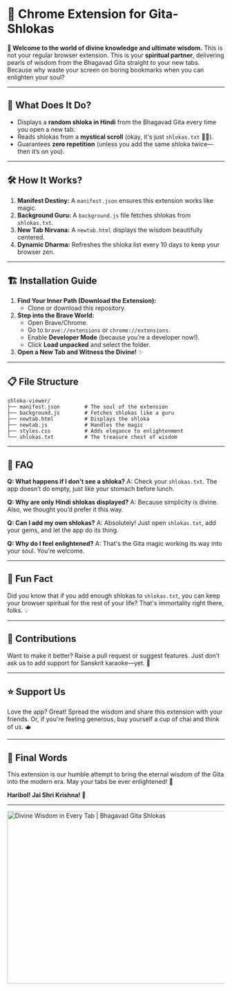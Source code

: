 # 📖 Chrome Extension for Gita-Shlokas

**🙏 Welcome to the world of divine knowledge and ultimate wisdom.**
This is not your regular browser extension. This is your **spiritual partner**, delivering pearls of wisdom from the Bhagavad Gita straight to your new tabs. Because why waste your screen on boring bookmarks when you can enlighten your soul?

---

## 🚀 What Does It Do?

- Displays a **random shloka in Hindi** from the Bhagavad Gita every time you open a new tab.
- Reads shlokas from a **mystical scroll** (okay, it's just `shlokas.txt` 🤷‍♂️).
- Guarantees **zero repetition** (unless you add the same shloka twice—then it’s on you).

---

## 🛠️ How It Works?

1. **Manifest Destiny:** A `manifest.json` ensures this extension works like magic.
2. **Background Guru:** A `background.js` file fetches shlokas from `shlokas.txt`.
3. **New Tab Nirvana:** A `newtab.html` displays the wisdom beautifully centered.
4. **Dynamic Dharma:** Refreshes the shloka list every 10 days to keep your browser zen.

---

## 🏗️ Installation Guide

1. **Find Your Inner Path (Download the Extension):**
   - Clone or download this repository.
2. **Step into the Brave World:**
   - Open Brave/Chrome.
   - Go to `brave://extensions` or `chrome://extensions`.
   - Enable **Developer Mode** (because you’re a developer now!).
   - Click **Load unpacked** and select the folder.
3. **Open a New Tab and Witness the Divine!** ✨

---

## 📋 File Structure

```
shloka-viewer/
├── manifest.json        # The soul of the extension
├── background.js        # Fetches shlokas like a guru
├── newtab.html          # Displays the shloka
├── newtab.js            # Handles the magic
├── styles.css           # Adds elegance to enlightenment
└── shlokas.txt          # The treasure chest of wisdom
```

---

## 🤔 FAQ

**Q: What happens if I don't see a shloka?**
A: Check your `shlokas.txt`. The app doesn’t do empty, just like your stomach before lunch.

**Q: Why are only Hindi shlokas displayed?**
A: Because simplicity is divine. Also, we thought you’d prefer it this way.

**Q: Can I add my own shlokas?**
A: Absolutely! Just open `shlokas.txt`, add your gems, and let the app do its thing.

**Q: Why do I feel enlightened?**
A: That's the Gita magic working its way into your soul. You're welcome.

---

## 🦄 Fun Fact

Did you know that if you add enough shlokas to `shlokas.txt`, you can keep your browser spiritual for the rest of your life?
That's immortality right there, folks. 💡

---

## 🤝 Contributions

Want to make it better? Raise a pull request or suggest features. Just don’t ask us to add support for Sanskrit karaoke—yet. 🎤

---

## ⭐ Support Us

Love the app? Great! Spread the wisdom and share this extension with your friends. Or, if you're feeling generous, buy yourself a cup of chai and think of us. 🫖

---

## 🧘 Final Words

This extension is our humble attempt to bring the eternal wisdom of the Gita into the modern era. May your tabs be ever enlightened! 🌟

**Haribol! Jai Shri Krishna! 🙌**

---

<a href="https://youtu.be/hDppH3E5wmA" target="_blank">
    <img src="https://img.youtube.com/vi/hDppH3E5wmA/0.jpg" alt="Divine Wisdom in Every Tab | Bhagavad Gita Shlokas" style="width:600px; height:400px;">
</a>
